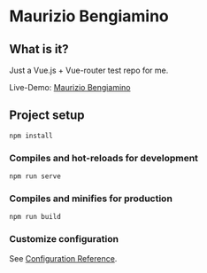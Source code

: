 # Maurizio Bengiamino

## What is it?
Just a Vue.js + Vue-router test repo for me.

Live-Demo: [Maurizio Bengiamino](https://maurizio-bengiamino.netlify.app)

## Project setup
```
npm install
```

### Compiles and hot-reloads for development
```
npm run serve
```

### Compiles and minifies for production
```
npm run build
```

### Customize configuration
See [Configuration Reference](https://cli.vuejs.org/config/).
